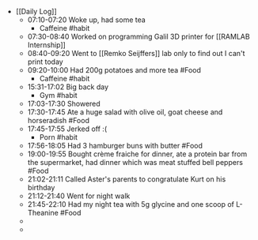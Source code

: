 - [[Daily Log]]
	- 07:10-07:20 Woke up, had some tea
		- Caffeine #habit
	- 07:30-08:40 Worked on programming Galil 3D printer for [[RAMLAB Internship]]
	- 08:40-09:20 Went to [[Remko Seijffers]] lab only to find out I can't print today
	- 09:20-10:00 Had 200g potatoes and more tea #Food
		- Caffeine #habit
	- 15:31-17:02 Big back day
		- Gym #habit
	- 17:03-17:30 Showered
	- 17:30-17:45 Ate a huge salad with olive oil, goat cheese and horseradish #Food
	- 17:45-17:55 Jerked off :(
		- Porn #habit
	- 17:56-18:05 Had 3 hamburger buns with butter #Food
	- 19:00-19:55 Bought crème fraiche for dinner, ate a protein bar from the supermarket, had dinner which was meat stuffed bell peppers #Food
	- 21:02-21:11 Called Aster's parents to congratulate Kurt on his birthday
	- 21:12-21:40 Went for night walk
	- 21:45-22:10 Had my night tea with 5g glycine and one scoop of L-Theanine #Food
	-
	-